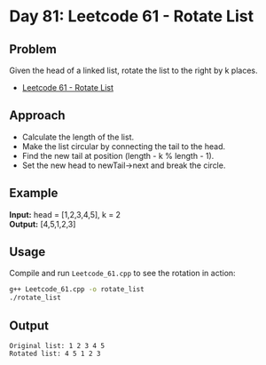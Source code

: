 # Day 81: Leetcode 61 - Rotate List

## Problem

Given the head of a linked list, rotate the list to the right by k places.

- [Leetcode 61 - Rotate List](https://leetcode.com/problems/rotate-list/)

## Approach

- Calculate the length of the list.
- Make the list circular by connecting the tail to the head.
- Find the new tail at position (length - k % length - 1).
- Set the new head to newTail->next and break the circle.

## Example

**Input:** head = [1,2,3,4,5], k = 2  
**Output:** [4,5,1,2,3]

## Usage

Compile and run `Leetcode_61.cpp` to see the rotation in action:

```sh
g++ Leetcode_61.cpp -o rotate_list
./rotate_list
```

## Output

```
Original list: 1 2 3 4 5
Rotated list: 4 5 1 2 3
```
